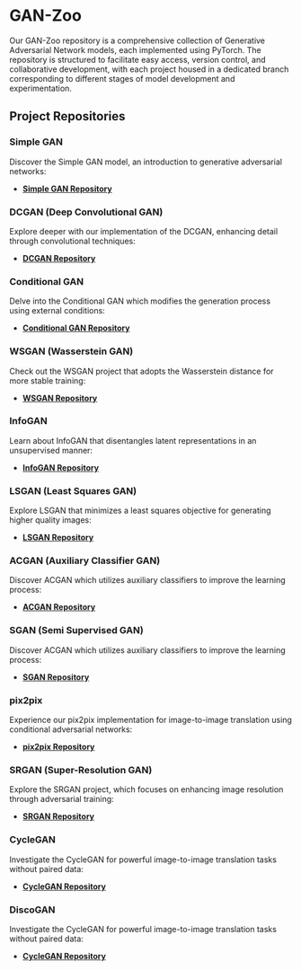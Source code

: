 # GAN-Zoo

Our GAN-Zoo repository is a comprehensive collection of Generative Adversarial Network models, each implemented using PyTorch. The repository is structured to facilitate easy access, version control, and collaborative development, with each project housed in a dedicated branch corresponding to different stages of model development and experimentation.

## Project Repositories

### Simple GAN
Discover the Simple GAN model, an introduction to generative adversarial networks:
- **[Simple GAN Repository](https://github.com/atikul-islam-sajib/GPSG)**

### DCGAN (Deep Convolutional GAN)
Explore deeper with our implementation of the DCGAN, enhancing detail through convolutional techniques:
- **[DCGAN Repository](https://github.com/atikul-islam-sajib/GPDSG)**

### Conditional GAN
Delve into the Conditional GAN which modifies the generation process using external conditions:
- **[Conditional GAN Repository](https://github.com/atikul-islam-sajib/GPCGAN)**

### WSGAN (Wasserstein GAN)
Check out the WSGAN project that adopts the Wasserstein distance for more stable training:
- **[WSGAN Repository](https://github.com/atikul-islam-sajib/GPWGAN)**

### InfoGAN
Learn about InfoGAN that disentangles latent representations in an unsupervised manner:
- **[InfoGAN Repository](https://github.com/atikul-islam-sajib/InfoGAN)**

### LSGAN (Least Squares GAN)
Explore LSGAN that minimizes a least squares objective for generating higher quality images:
- **[LSGAN Repository](https://github.com/atikul-islam-sajib/LSGAN)**

### ACGAN (Auxiliary Classifier GAN)
Discover ACGAN which utilizes auxiliary classifiers to improve the learning process:
- **[ACGAN Repository](https://github.com/atikul-islam-sajib/AC-GAN)**

### SGAN (Semi Supervised GAN)
Discover ACGAN which utilizes auxiliary classifiers to improve the learning process:
- **[SGAN Repository](https://github.com/atikul-islam-sajib/SGAN)**

### pix2pix
Experience our pix2pix implementation for image-to-image translation using conditional adversarial networks:
- **[pix2pix Repository](https://github.com/atikul-islam-sajib/pix2pix)**

### SRGAN (Super-Resolution GAN)
Explore the SRGAN project, which focuses on enhancing image resolution through adversarial training:
- **[SRGAN Repository](https://github.com/atikul-islam-sajib/SRGAN)**

### CycleGAN
Investigate the CycleGAN for powerful image-to-image translation tasks without paired data:
- **[CycleGAN Repository](https://github.com/atikul-islam-sajib/CycleGAN)**

### DiscoGAN
Investigate the CycleGAN for powerful image-to-image translation tasks without paired data:
- **[CycleGAN Repository](https://github.com/atikul-islam-sajib/DiscoGAN)**

